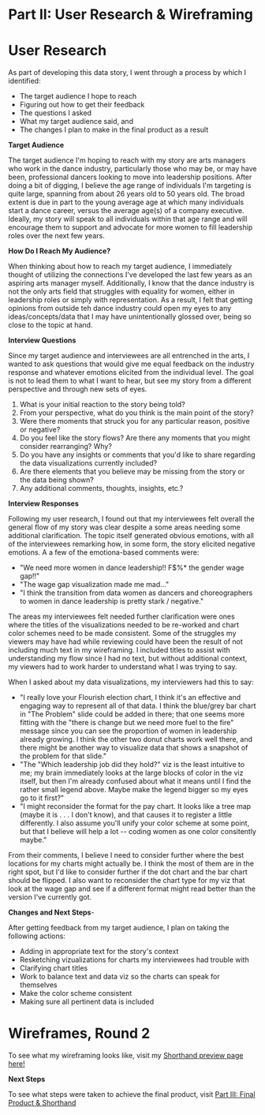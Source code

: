 # Part II: User Research & Wireframing

# User Research
As part of developing this data story, I went through a process by which I identified:
- The target audience I hope to reach
- Figuring out how to get their feedback
- The questions I asked
- What my target audience said, and
- The changes I plan to make in the final product as a result

**Target Audience**

The target audience I'm hoping to reach with my story are arts managers who work in the dance industry, particularly those who may be, or may have been, professional dancers looking to move into leadership positions. After doing a bit of digging, I believe the age range of individuals I'm targeting is quite large, spanning from about 26 years old to 50 years old. The broad extent is due in part to the young average age at which many individuals start a dance career, versus the average age(s) of a company executive. Ideally, my story will speak to all individuals within that age range and will encourage them to support and advocate for more women to fill leadership roles over the next few years.

**How Do I Reach My Audience?**

When thinking about how to reach my target audience, I immediately thought of utilizing the connections I've developed the last few years as an aspiring arts manager myself. Additionally, I know that the dance industry is not the only arts field that struggles with equality for women, either in leadership roles or simply with representation. As a result, I felt that getting opinions from outside teh dance industry could open my eyes to any ideas/concepts/data that I may have unintentionally glossed over, being so close to the topic at hand. 

**Interview Questions**

Since my target audience and interviewees are all entrenched in the arts, I wanted to ask questions that would give me equal feedback on the industry response and whatever emotions elicited from the individual level. The goal is not to lead them to what I want to hear, but see my story from a different perspective and through new sets of eyes.

1. What is your initial reaction to the story being told?
2. From your perspective, what do you think is the main point of the story?
3. Were there moments that struck you for any particular reason, positive or negative?
4. Do you feel like the story flows? Are there any moments that you might consider rearranging? Why?
5. Do you have any insights or comments that you'd like to share regarding the data visualizations currently included? 
6. Are there elements that you believe may be missing from the story or the data being shown?
7. Any additional comments, thoughts, insights, etc.?

**Interview Responses**

Following my user research, I found out that my interviewees felt overall the general flow of my story was clear despite a some areas needing some additional clarification. The topic itself generated obvious emotions, with all of the interviewees remarking how, in some form, the story elicited negative emotions. A a few of the emotiona-based comments were:

- "We need more women in dance leadership!! F$%* the gender wage gap!!"
- "The wage gap visualization made me mad..."
- "I think the transition from data women as dancers and choreographers to women in dance leadership is pretty stark / negative."

The areas my interviewees felt needed further clarification were ones where the titles of the visualizations needed to be re-worked and chart color schemes need to be made consistent. Some of the struggles my viewers may have had while reviewing could have been the result of not including much text in my wireframing. I included titles to assist with understanding my flow since I had no text, but without additional context, my viewers had to work harder to understand what I was trying to say. 

When I asked about my data visualizations, my interviewers had this to say:

- "I really love your Flourish election chart, I think it's an effective and engaging way to represent all of that data. I think the blue/grey bar chart in "The Problem" slide could be added in there; that one seems more fitting with the "there is change but we need more fuel to the fire" message since you can see the proportion of women in leadership already growing. I think the other two donut charts work well there, and there might be another way to visualize data that shows a snapshot of the problem for that slide."
- "The "Which leadership job did they hold?" viz is the least intuitive to me; my brain immediately looks at the large blocks of color in the viz itself, but then I'm already confused about what it means until I find the rather small legend above. Maybe make the legend bigger so my eyes go to it first?"
- "I might reconsider the format for the pay chart. It looks like a tree map (maybe it is . . . I don't know), and that causes it to register a little differently. I also assume you'll unify your color scheme at some point, but that I believe will help a lot -- coding women as one color consitently maybe."

From their comments, I believe I need to consider further where the best locations for my charts might actually be. I think the most of them are in the right spot, but I'd like to consider further if the dot chart and the bar chart should be flipped. I also want to reconsider the chart type for my viz that look at the wage gap and see if a different format might read better than the version I've currently got.

**Changes and Next Steps**- 

After getting feedback from my target audience, I plan on taking the following actions:

- Adding in appropriate text for the story's context
- Resketching vizualizations for charts my interviewees had trouble with
- Clarifying chart titles
- Work to balance text and data viz so the charts can speak for themselves
- Make the color scheme consistent
- Making sure all pertinent data is included

# Wireframes, Round 2

To see what my wireframing looks like, visit my [Shorthand preview page here!](https://preview.shorthand.com/D4IcLDISzC5qzXrv)

**Next Steps**

To see what steps were taken to achieve the final product, visit [Part III: Final Product & Shorthand](Final_Project_GP_PartIII.md)

